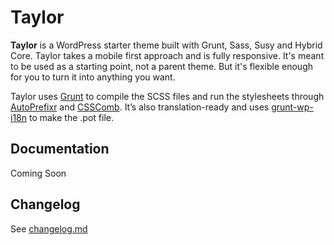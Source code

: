 # Taylor
<!-- todo: update readme and changelog -->
**Taylor** is a WordPress starter theme built with Grunt, Sass, Susy and Hybrid Core. Taylor takes a mobile first approach and is fully responsive. It's meant to be used as a starting point, not a parent theme. But it's flexible enough for you to turn it into anything you want.

Taylor uses [Grunt](http://gruntjs.com/) to compile the SCSS files and run the stylesheets through [AutoPrefixr](https://github.com/ai/autoprefixer) and [CSSComb](https://github.com/csscomb/grunt-csscomb). It’s also translation-ready and uses [grunt-wp-i18n](https://github.com/blazersix/grunt-wp-i18n) to make the .pot file.

## Documentation

Coming Soon

## Changelog

See [changelog.md](https://github.com/selenastrain/taylor/blob/master/changelog.md)
